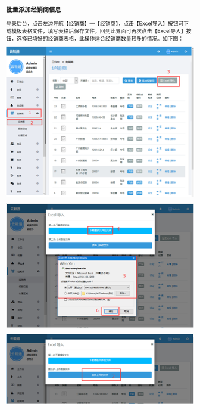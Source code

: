 ### 批量添加经销商信息

登录后台，点击左边导航【经销商】—【经销商】，点击【Excel导入】按钮可下载模板表格文件，填写表格后保存文件，回到此界面可再次点击【Excel导入】按钮，选择已填好的经销商表格，此操作适合经销商数量较多的情况。如下图：

![](/assets/批量-经销商.png)

![](/assets/批量-经销商2.png)

![](/assets/批量-经销商3.png)

